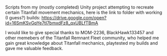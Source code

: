 Scripts from my (mostly completed) Unity project attempting to recreate certain Titanfall movement mechanics,
here is the link to folder with working (I guess?) builds: 
https://drive.google.com/open?id=16SmKSvGpYe7tI7bmxdFz8_qxUBLfTBmA

I would like to give special thanks to MOM-2236, BlackHawk133457 and other memebers of the Titanfall Remnant Fleet community, who helped me gain great knowledge about Titanfall mechanics, playtested my builds and gave me valuable feedback.